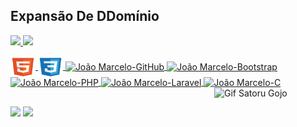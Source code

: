 ## Expansão De DDomínio
 <div>
  <a href="https://github.com/JoaoMarceloCassavara">
  <img height="180em" src="https://github-readme-stats.vercel.app/api?username=JoaoMarceloCassavara&show_icons=true&theme=holi&include_all_commits=true&count_private=true"/>
  <img height="180em" src="https://github-readme-stats.vercel.app/api/top-langs/?username=JoaoMarceloCassavara&layout=compact&langs_count=16&theme=holi"/>
</div>
<div style="display: inline_block"><br>
   <img align="center" alt="João Marcelo-HTML" height="30" width="40" src="https://raw.githubusercontent.com/devicons/devicon/master/icons/html5/html5-original.svg">
  <img align="center" alt="João Marceloo-CSS" height="30" width="40" src="https://raw.githubusercontent.com/devicons/devicon/master/icons/css3/css3-original.svg">
  <img align="center" alt="João Marcelo-GitHub" height="30" width="40" src="https://cdn.jsdelivr.net/gh/devicons/devicon/icons/javascript/javascript-original.svg">
  <img align="center" alt="João Marcelo-Bootstrap" height="30" width="40" src="https://cdn.jsdelivr.net/gh/devicons/devicon/icons/bootstrap/bootstrap-original.svg">
  <img align="center" alt="João Marcelo-PHP" height="30" width="40" src="https://cdn.jsdelivr.net/gh/devicons/devicon/icons/php/php-original.svg">
  <img align="center" alt="João Marcelo-Laravel" height="30" width="40" src="https://cdn.jsdelivr.net/gh/devicons/devicon/icons/laravel/laravel-plain-wordmark.svg">
  <img align="center" alt="João Marcelo-C" height="30" width="40" src="https://cdn.jsdelivr.net/gh/devicons/devicon/icons/c/c-original.svg" />
 <img align="right" alt="Gif Satoru Gojo" height="168" width="178"  src="https://media1.tenor.com/m/XNNEaoIVE3kAAAAd/gojo-eyes-jjk-shibuya.gif">
  
</div>
  
  ##
 
<div> 
 <a href="https://www.instagram.com/joao.marcelo29/" target="_blank"><img src="https://img.shields.io/badge/-Instagram-%23E4405F?style=for-the-badge&logo=instagram&logoColor=white" target="_blank"></a>
 	<a href="https://www.twitch.tv/johnxs10" target="_blank"><img src="https://img.shields.io/badge/Twitch-9146FF?style=for-the-badge&logo=twitch&logoColor=white" target="_blank"></a>
</div>
